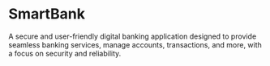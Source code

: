 # SmartBank
A secure and user-friendly digital banking application designed to provide seamless banking services, manage accounts, transactions, and more, with a focus on security and reliability.
